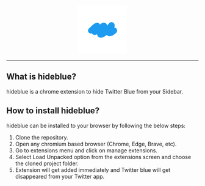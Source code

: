 <p align="center">
<img src="https://github.com/ArunGovil/hideblue/blob/main/assets/hide-128.png" width=128 alt="cmdr"/>
</p>

---

## What is hideblue?

hideblue is a chrome extension to hide Twitter Blue from your Sidebar.

## How to install hideblue?

hideblue can be installed to your browser by following the below steps:

1. Clone the repository.
2. Open any chromium based browser (Chrome, Edge, Brave, etc).
3. Go to extensions menu and click on manage extensions.
4. Select Load Unpacked option from the extensions screen and choose the cloned project folder.
5. Extension will get added immediately and Twitter blue will get disappeared from your Twitter app.
